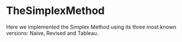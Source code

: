 # TheSimplexMethod
Here we implemented the Simplex Method using its three most known versions: Naive, Revised and Tableau.
